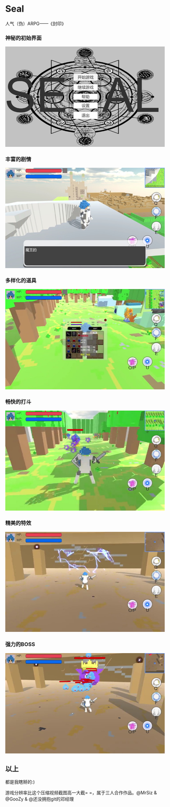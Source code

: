 # Seal
人气（伪）ARPG——《封印》

### 神秘的初始界面

![初始界面](https://github.com/632team/Seal/blob/master/picture/1.png?raw=true)

### 丰富的剧情

![剧情](https://github.com/632team/Seal/blob/master/picture/2.png?raw=true)

### 多样化的道具

![道具](https://github.com/632team/Seal/blob/master/picture/3.png?raw=true)

### 畅快的打斗

![打怪](https://github.com/632team/Seal/blob/master/picture/4.png?raw=true)

### 精美的特效

![特效](https://github.com/632team/Seal/blob/master/picture/5.png?raw=true)

### 强力的BOSS

![Boss](https://github.com/632team/Seal/blob/master/picture/6.png?raw=true)

## 以上

都是我瞎掰的:)

游戏分辨率比这个压缩视频截图高一大截= =，属于三人合作作品。@MrSiz & @GooZy & @还没拥抱git的邓经理
